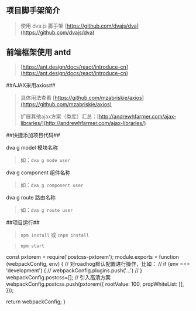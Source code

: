 ## 项目脚手架简介 ##

>
>使用 dva.js 脚手架 [https://github.com/dvajs/dva](https://github.com/dvajs/dva)
>

## 前端框架使用 antd ##

>[https://ant.design/docs/react/introduce-cn](https://ant.design/docs/react/introduce-cn)
>
##AJAX采用axios##

> 具体用法查看
> [https://github.com/mzabriskie/axios](https://github.com/mzabriskie/axios)
> 
> 扩展其他ajax方案（类库）汇总：[http://andrewhfarmer.com/ajax-libraries/](http://andrewhfarmer.com/ajax-libraries/)
> 

##快捷添加项目代码##

dva g model  模块名称
> 如：```dva g mode user```

dva g component 组件名称
> 如：```dva g component user```
    
dva g route 路由名称
> 如：```dva g route user```

##项目运行##

>`npm install`   或  `cnpm install`

>`npm start`  




const pxtorem = require('postcss-pxtorem');
module.exports = function (webpackConfig, env) {
  // 对roadhog默认配置进行操作，比如：
  // if (env === 'development') {
  //   webpackConfig.plugins.push('...')
  // }
  webpackConfig.postcss=[];
  // 引入高清方案
  webpackConfig.postcss.push(pxtorem({
    rootValue: 100,
    propWhiteList: [],
  }));

  return webpackConfig;
}
